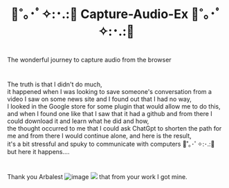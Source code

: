 #
# <div align='center'>🦇˚｡･ﾟ✧:･.:🦇 Capture-Audio-Ex 🦇˚｡･ﾟ✧:･.:🦇</div>
#
The wonderful journey to capture audio from the browser
#
The truth is that I didn't do much, <br />
it happened when I was looking to save someone's conversation from a video I saw on some news site and I found out that I had no way, <br />
I looked in the Google store for some plugin that would allow me to do this, <br />
and when I found one like that I saw that it had a github and from there I could download it and learn what he did and how, <br />
the thought occurred to me that I could ask ChatGpt to shorten the path for me and from there I would continue alone, and here is the result, <br />
it's a bit stressful and spuky to communicate with computers 🦇˚｡･ﾟ✧:･.:🦇  but here it happens....
#
Thank you Arbalest ![image](https://github.com/meir-gazit/Capture-Audio-Ex/assets/76516881/914988ac-92e1-412f-8d50-1e859f1df48d) ![]((https://github.com/arblast/Chrome-Audio-Capturer)) that from your work I got mine.
#
